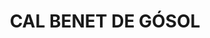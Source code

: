 ---
layout: patrimoni-details
title:  "CAL BENET DE GÓSOL"
alt_title: "Cal Ganyet"
class: "Edifici"
area: null
protection: null
addition_date: null
cat_code: null
cbp_code: "INV CH05"
image: "Cal_Benet_Gosol.jpg"
card: null
collections: ["patrimoni-arquitectonic"]
coordinates:
  - group1:
        - [1.461741196920241, 42.356473337762502]
        - [1.462007454782883, 42.356504726112846]
        - [1.461991683598799, 42.356413279011896]
        - [1.461828602747052, 42.356395514050959]
        - [1.46183031199869, 42.356325441418399]
        - [1.461749331591847, 42.356324354763736]
        - [1.461741196920241, 42.356473337762502]
---